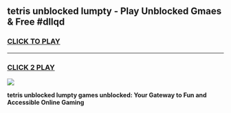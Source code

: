 
## tetris unblocked lumpty - Play Unblocked Gmaes & Free #dllqd
<h3>
<a href="https://news.freeplayer.one?title=tetris_unblocked_lumpty&ref=24F">CLICK TO PLAY</a></h3>
<hr>

<h3>
<a href="https://news.freeplayer.one?title=tetris_unblocked_lumpty&ref=24F">CLICK 2 PLAY</a>
  
</h3>

<a href="https://news.freeplayer.one?title=tetris_unblocked_lumpty&ref=24F/"><img src="https://clearcache.store/games.png"></a>


**tetris unblocked lumpty games unblocked: Your Gateway to Fun and Accessible Online Gaming**
